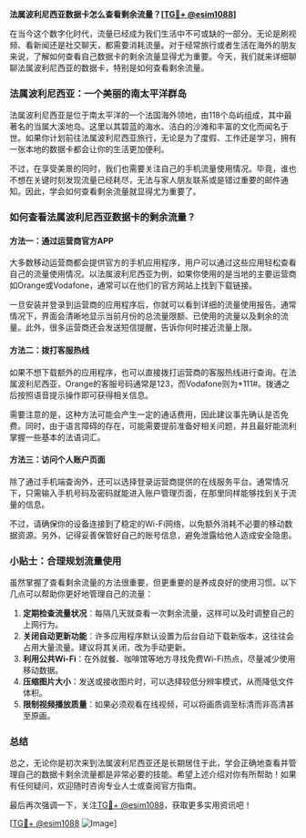 **法属波利尼西亚数据卡怎么查看剩余流量？[[TG💪+ @esim1088](https://t.me/s/esim1088)]**

在当今这个数字化时代，流量已经成为我们生活中不可或缺的一部分。无论是刷视频、看新闻还是社交聊天，都需要消耗流量。对于经常旅行或者生活在海外的朋友来说，了解如何查看自己数据卡的剩余流量显得尤为重要。今天，我们就来详细聊聊法属波利尼西亚的数据卡，特别是如何查看剩余流量。

### 法属波利尼西亚：一个美丽的南太平洋群岛

法属波利尼西亚是位于南太平洋的一个法国海外领地，由118个岛屿组成，其中最著名的当属大溪地岛。这里以其碧蓝的海水、洁白的沙滩和丰富的文化而闻名于世。如果你计划前往法属波利尼西亚旅行，无论是为了度假、工作还是学习，拥有一张本地的数据卡都会让你的生活更加便利。

不过，在享受美景的同时，我们也需要关注自己的手机流量使用情况。毕竟，谁也不想在关键时刻发现流量已经耗尽，无法与家人朋友联系或是错过重要的邮件通知。因此，学会如何查看剩余流量就显得尤为重要了。

### 如何查看法属波利尼西亚数据卡的剩余流量？

#### 方法一：通过运营商官方APP

大多数移动运营商都会提供官方的手机应用程序，用户可以通过这些应用轻松查看自己的流量使用情况。以法属波利尼西亚为例，如果你使用的是当地的主要运营商如Orange或Vodafone，通常可以在他们的官方网站上找到下载链接。

一旦安装并登录到运营商的应用程序后，你就可以看到详细的流量使用报告。通常情况下，界面会清晰地显示当前月份的总流量限额、已使用的流量以及剩余的流量。此外，很多运营商还会发送短信提醒，告诉你何时接近流量上限。

#### 方法二：拨打客服热线

如果不想下载额外的应用程序，也可以直接拨打运营商的客服热线进行查询。在法属波利尼西亚，Orange的客服号码通常是123，而Vodafone则为*111#。拨通之后按照语音提示操作即可获得相关信息。

需要注意的是，这种方法可能会产生一定的通话费用，因此建议事先确认是否免费。同时，由于语言障碍的存在，可能需要提前准备好相关问题，并且最好能流利掌握一些基本的法语词汇。

#### 方法三：访问个人账户页面

除了通过手机端查询外，还可以选择登录运营商提供的在线服务平台。通常情况下，只需输入手机号码及密码就能进入账户管理页面，在那里同样能够找到关于流量的信息。

不过，请确保你的设备连接到了稳定的Wi-Fi网络，以免额外消耗不必要的移动数据资源。另外，记得妥善保管好自己的账号信息，避免泄露给他人造成安全隐患。

### 小贴士：合理规划流量使用

虽然掌握了查看剩余流量的方法很重要，但更重要的是养成良好的使用习惯。以下几点可以帮助你更好地管理自己的流量：

1. **定期检查流量状况**：每隔几天就查看一次剩余流量，这样可以及时调整自己的上网行为。
2. **关闭自动更新功能**：许多应用程序默认设置为后台自动下载新版本，这往往会占用大量流量。建议将其关闭，改为手动更新。
3. **利用公共Wi-Fi**：在外就餐、咖啡馆等地方寻找免费Wi-Fi热点，尽量减少使用移动数据。
4. **压缩图片大小**：发送或接收图片时，可以选择较低分辨率模式，从而降低文件体积。
5. **限制视频播放质量**：如果必须观看在线视频，可以将画质调至标清而非高清甚至原画。

### 总结

总之，无论你是初次来到法属波利尼西亚还是长期居住于此，学会正确地查看并管理自己的数据卡剩余流量都是非常必要的技能。希望上述介绍对你有所帮助！如果有任何疑问，欢迎随时咨询专业人士或查阅官方指南。

最后再次强调一下，关注[TG💪+ @esim1088](https://t.me/s/esim1088)，获取更多实用资讯吧！

[[TG💪+ @esim1088](https://t.me/s/esim1088) ![Image](https://i.postimg.cc/4NQfJmqS/Snipaste-2025-05-13-00-14-12.png)]